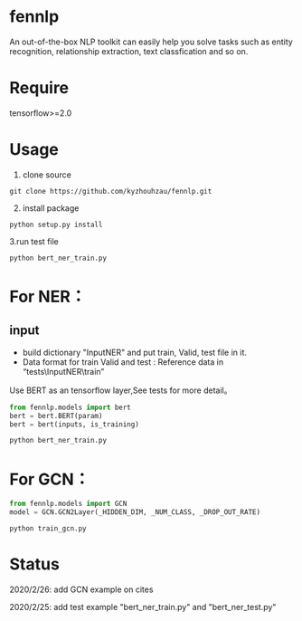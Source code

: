 # fennlp

An out-of-the-box NLP toolkit can easily help you solve tasks such as entity recognition, relationship extraction, text classfication and so on.

# Require
tensorflow>=2.0

# Usage
1. clone source
```
git clone https://github.com/kyzhouhzau/fennlp.git
```
2. install package
```
python setup.py install
```
3.run test file

```
python bert_ner_train.py
```

# For NER：

## input
* build dictionary "InputNER" and put train, Valid, test file in it.
* Data format for train Valid and test :
Reference data in  “tests\InputNER\train”

Use BERT as an tensorflow layer,See tests for more detail。

```python
from fennlp.models import bert
bert = bert.BERT(param)
bert = bert(inputs, is_training)
```

```
python bert_ner_train.py
```

# For GCN：

```python
from fennlp.models import GCN
model = GCN.GCN2Layer(_HIDDEN_DIM, _NUM_CLASS, _DROP_OUT_RATE)
```

```
python train_gcn.py
```


# Status
2020/2/26: add GCN example on cites

2020/2/25: add test example "bert_ner_train.py" and "bert_ner_test.py"






